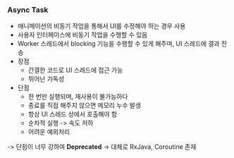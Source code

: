 
### Async Task
- 애니메이션의 비동기 작업을 통해서 UI를 수정해야 하는 경우 사용
- 사용자 인터페이스에 비동기 작업을 수행할 수 있음 
- Worker 스레드에서 blocking 기능을 수행할 수 있게 해주며, UI 스레드에 결과 전송 
- 장점
  - 간결한 코드로 UI 스레드에 접근 가능
  - 뛰어난 가독성
- 단점
  - 한 번만 실행되며, 재사용이 불가능하다
  - 종료를 직접 해주지 않으면 메모리 누수 발생 
  - 항상 UI 스레드 상에서 호출해야 함 
  - 순차적 실행 -> 속도 저하 
  - 어려운 예외처리

-> 단점이 너무 강하여 **Deprecated**
-> 대체로 RxJava, Coroutine 존재 
